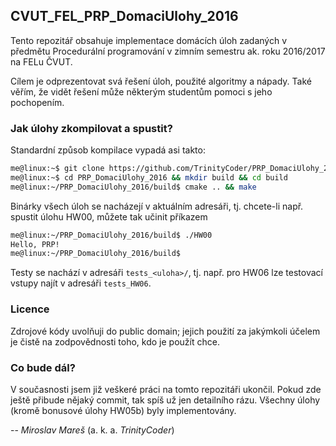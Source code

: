 ## CVUT_FEL_PRP_DomaciUlohy_2016

Tento repozitář obsahuje implementace domácích úloh zadaných v předmětu
Procedurální programování v zimním semestru ak. roku 2016/2017 na FELu ČVUT.

Cílem je odprezentovat svá řešení úloh, použité algoritmy a nápady. Také věřím,
že vidět řešení může některým studentům pomoci s jeho pochopením.

### Jak úlohy zkompilovat a spustit?

Standardní způsob kompilace vypadá asi takto:

```bash
me@linux:~$ git clone https://github.com/TrinityCoder/PRP_DomaciUlohy_2016.git
me@linux:~$ cd PRP_DomaciUlohy_2016 && mkdir build && cd build
me@linux:~/PRP_DomaciUlohy_2016/build$ cmake .. && make
```

Binárky všech úloh se nacházejí v aktuálním adresáři, tj. chcete-li např. spustit
úlohu HW00, můžete tak učinit příkazem

```bash
me@linux:~/PRP_DomaciUlohy_2016/build$ ./HW00
Hello, PRP!
me@linux:~/PRP_DomaciUlohy_2016/build$
```

Testy se nachází v adresáři `tests_<uloha>/`, tj. např. pro HW06 lze testovací vstupy
najít v adresáři `tests_HW06`.

### Licence

Zdrojové kódy uvolňuji do public domain; jejich použití za jakýmkoli účelem
je čistě na zodpovědnosti toho, kdo je použít chce.

### Co bude dál?

V současnosti jsem již veškeré práci na tomto repozitáři ukončil. Pokud zde ještě
přibude nějaký commit, tak spíš už jen detailního rázu. Všechny úlohy
(kromě bonusové úlohy HW05b) byly implementovány.

-- *Miroslav Mareš* (a. k. a. *TrinityCoder*)
